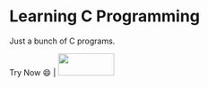 # Learning C Programming

Just a bunch of C programs. 

Try Now 😄 | <a href="https://replit.com/@stroyoes/learningcprogramming?v=1" target="_blank">
  <img src="https://img.shields.io/badge/Replit-DD1200?style=for-the-badge&logo=Replit&logoColor=white" width="100" height="40">
</a>
